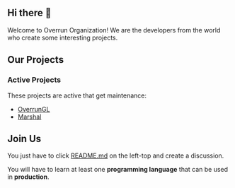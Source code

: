 ## Hi there 👋

Welcome to Overrun Organization! We are the developers from the world who create some interesting projects.

## Our Projects

### Active Projects

These projects are active that get maintenance:

- [OverrunGL](https://github.com/Over-Run/overrungl)
- [Marshal](https://github.com/Over-Run/marshal)

## Join Us

You just have to click [README.md](https://github.com/Over-Run/.github/tree/main/profile/README.md) on the left-top and create a discussion.

You will have to learn at least one **programming language** that can be used in **production**.

<!--

**Here are some ideas to get you started:**

🙋‍♀️ A short introduction - what is your organization all about?
🌈 Contribution guidelines - how can the community get involved?
👩‍💻 Useful resources - where can the community find your docs? Is there anything else the community should know?
🍿 Fun facts - what does your team eat for breakfast?
🧙 Remember, you can do mighty things with the power of [Markdown](https://docs.github.com/github/writing-on-github/getting-started-with-writing-and-formatting-on-github/basic-writing-and-formatting-syntax)
-->
